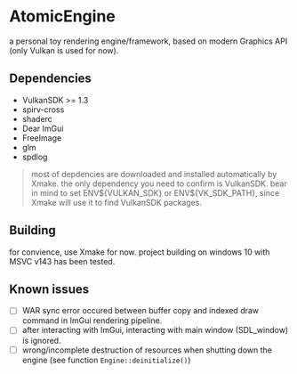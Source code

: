 # AtomicEngine
a personal toy rendering engine/framework, based on modern Graphics API (only Vulkan is used for now).

## Dependencies

- VulkanSDK >= 1.3
- spirv-cross
- shaderc
- Dear ImGui
- FreeImage
- glm
- spdlog

> most of depdencies are downloaded and installed automatically by Xmake.
> the only dependency you need to confirm is VulkanSDK.
> bear in mind to set ENV\${VULKAN_SDK} or ENV\${VK_SDK_PATH}, since Xmake will use it to find VulkanSDK packages.

## Building

for convience, use Xmake for now.
project building on windows 10 with MSVC v143 has been tested.

## Known issues

- [ ] WAR sync error occured between buffer copy and indexed draw command in ImGui rendering pipeline.
- [ ] after interacting with ImGui, interacting with main window (SDL_window) is ignored.
- [ ] wrong/incomplete destruction of resources when shutting down the engine (see function `Engine::deinitialize()`)
